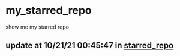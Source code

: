 # my_starred_repo
show me my starred repo

update at 10/21/21 00:45:47 in [starred_repo](./index.html)
---

